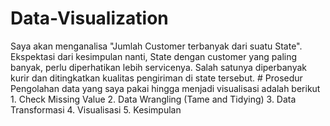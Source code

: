 # Data-Visualization
Saya akan menganalisa "Jumlah Customer terbanyak dari suatu State". Ekspektasi dari kesimpulan nanti, State dengan customer yang paling banyak, perlu diperhatikan lebih servicenya. Salah satunya diperbanyak kurir dan ditingkatkan kualitas pengiriman di state tersebut.  # Prosedur Pengolahan data yang saya pakai hingga menjadi visualisasi adalah berikut 1. Check Missing Value 2. Data Wrangling (Tame and Tidying) 3. Data Transformasi 4. Visualisasi 5. Kesimpulan
